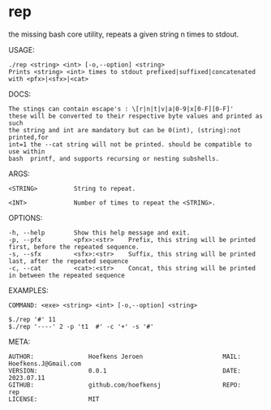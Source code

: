 # rep
the missing bash core utility, repeats a given string n times to stdout.


USAGE:
	
 	./rep <string> <int> [-o,--option] <string>
	Prints <string> <int> times to stdout prefixed|suffixed|concatenated with <pfx>|<sfx>|<cat>

DOCS:  

	The stings can contain escape's : \[r|n|t|v|a|0-9|x[0-F][0-F]'
	these will be converted to their respective byte values and printed as such
	the string and int are mandatory but can be 0(int), (string):not printed,for
	int=1 the --cat string will not be printed. should be compatible to use within
	bash  printf, and supports recursing or nesting subshells.

ARGS:

	<STRING>          String to repeat.
	
	<INT>             Number of times to repeat the <STRING>.

OPTIONS:

	-h, --help        Show this help message and exit.
	-p, --pfx         <pfx>:<str>    Prefix, this string will be printed first, before the repeated sequence.
	-s, --sfx         <sfx>:<str>    Suffix, this string will be printed last, after the repeated sequence
	-c, --cat         <cat>:<str>    Concat, this string will be printed in between the repeated sequence


EXAMPLES:

	COMMAND: <exe> <string> <int> [-o,--option] <string>

	$./rep '#' 11
	$./rep '----' 2 -p 't1  #' -c '+' -s '#'

META:

	AUTHOR:               Hoefkens Jeroen                      MAIL:                Hoefkens.J@Gmail.com
	VERSION:              0.0.1                                DATE:                2023.07.11
	GITHUB:               github.com/hoefkensj                 REPO:                rep
	LICENSE:              MIT
